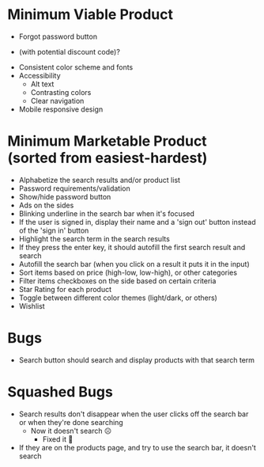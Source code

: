 # Minimum Viable Product

<!-- - Header (home, products, cart (with cart items), sign in / sign up, profile) -->
- Forgot password button
<!-- - Modal for each product -->
<!-- - Deal of the day on home page -->
<!-- - Search Bar -->
<!-- - Pagination at the bottom -->
<!-- - Cart checkout -->
- (with potential discount code)?
<!-- - Footer for contact information / copyright information -->
- Consistent color scheme and fonts
- Accessibility
    - Alt text
    - Contrasting colors
    - Clear navigation
- Mobile responsive design

# Minimum Marketable Product (sorted from easiest-hardest)

- Alphabetize the search results and/or product list
- Password requirements/validation
- Show/hide password button
- Ads on the sides
- Blinking underline in the search bar when it's focused
- If the user is signed in, display their name and a 'sign out' button instead of the 'sign in' button
- Highlight the search term in the search results
- If they press the enter key, it should autofill the first search result and search
- Autofill the search bar (when you click on a result it puts it in the input)
- Sort items based on price (high-low, low-high), or other categories
- Filter items checkboxes on the side based on certain criteria
- Star Rating for each product
- Toggle between different color themes (light/dark, or others)
- Wishlist

# Bugs

- Search button should search and display products with that search term

# Squashed Bugs

- Search results don't disappear when the user clicks off the search bar or when they're done searching
    - Now it doesn't search ☹️
        - Fixed it 🙂
- If they are on the products page, and try to use the search bar, it doesn't search
